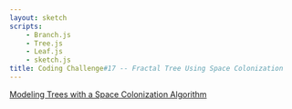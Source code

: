 ```yaml
---
layout: sketch
scripts: 
    - Branch.js
    - Tree.js
    - Leaf.js
    - sketch.js
title: Coding Challenge#17 -- Fractal Tree Using Space Colonization
---
```


[Modeling Trees with a Space Colonization Algorithm](http://algorithmicbotany.org/papers/colonization.egwnp2007.html)



